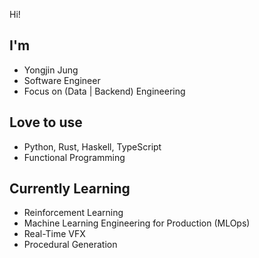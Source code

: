Hi!

## I'm
- Yongjin Jung
- Software Engineer
- Focus on (Data | Backend) Engineering

## Love to use
- Python, Rust, Haskell, TypeScript
- Functional Programming

## Currently Learning
- Reinforcement Learning
- Machine Learning Engineering for Production (MLOps)
- Real-Time VFX
- Procedural Generation
